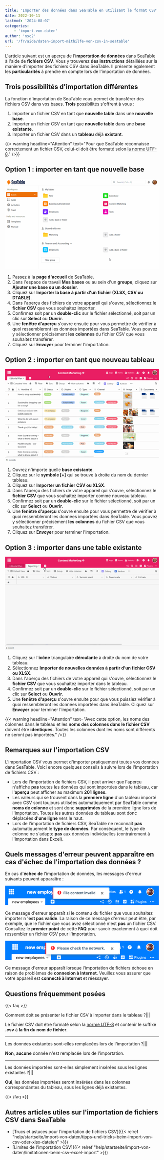 ```yaml
---
title: 'Importer des données dans SeaTable en utilisant le format CSV'
date: 2022-10-11
lastmod: '2024-08-07'
categories:
    - 'import-von-daten'
author: 'nsc2'
url: '/fr/aide/daten-import-mithilfe-von-csv-in-seatable'
---
```


L'article suivant est un aperçu de l'**importation de données** dans SeaTable à l'aide de **fichiers CSV**. Vous y trouverez **des instructions** détaillées sur la manière d'importer des fichiers CSV dans SeaTable. Il présente également les **particularités** à prendre en compte lors de l'importation de données.

## Trois possibilités d'importation différentes

La fonction d'importation de SeaTable vous permet de transférer des fichiers CSV dans vos bases. **Trois** possibilités s'offrent à vous :

1. Importer un fichier CSV en tant que **nouvelle table** dans une **nouvelle base**.
2. Importer un fichier CSV en tant que **nouvelle table** dans une **base existante**.
3. Importer un fichier CSV dans un **tableau** déjà **existant**.

{{< warning  headline="Attention"  text="Pour que SeaTable reconnaisse correctement un fichier CSV, celui-ci doit être formaté selon [la norme UTF-8](https://de.wikipedia.org/wiki/UTF-8)." />}}

## Option 1 : importer en tant que nouvelle base

![Importation d'un fichier CSV en tant que nouvelle base](images/Import-einer-CSV-Datei-als-neue-Base.gif)

1. Passez à la **page d'accueil** de SeaTable.
2. Dans l'espace de travail **Mes bases** ou au sein d'un **groupe**, cliquez sur **Ajouter une base ou un dossier**.
3. Cliquez sur **Importer la base à partir d'un fichier (XLSX, CSV ou DTABLE)**.
4. Dans l'aperçu des fichiers de votre appareil qui s'ouvre, sélectionnez le **fichier CSV** que vous souhaitez importer.
5. Confirmez soit par un **double-clic** sur le fichier sélectionné, soit par un clic sur **Select** ou **Ouvrir**.
6. Une **fenêtre d'aperçu** s'ouvre ensuite pour vous permettre de vérifier à quoi ressembleront les données importées dans SeaTable. Vous pouvez y sélectionner précisément **les colonnes** du fichier CSV que vous souhaitez transférer.
7. Cliquez sur **Envoyer** pour terminer l'importation.

## Option 2 : importer en tant que nouveau tableau

![Importation d'un fichier CSV en tant que nouveau tableau](images/Import-einer-CSV-Datei-als-neue-Tabelle.gif)

1. Ouvrez n'importe quelle **base existante**.
2. Cliquez sur le **symbole \[+\]** qui se trouve à droite du nom du dernier tableau.
3. Cliquez sur **Importer un fichier CSV ou XLSX**.
4. Dans l'aperçu des fichiers de votre appareil qui s'ouvre, sélectionnez le **fichier CSV** que vous souhaitez importer comme nouveau tableau.
5. Confirmez soit par un **double-clic** sur le fichier sélectionné, soit par un clic sur **Select** ou **Ouvrir**.
6. Une **fenêtre d'aperçu** s'ouvre ensuite pour vous permettre de vérifier à quoi ressembleront les données importées dans SeaTable. Vous pouvez y sélectionner précisément **les colonnes** du fichier CSV que vous souhaitez transférer.
7. Cliquez sur **Envoyer** pour terminer l'importation.

## Option 3 : importer dans une table existante

![Importer un fichier CSV dans une table existante](images/Import-einer-CSV-Datei-in-eine-bestehende-Tabelle.gif)

1. Cliquez sur l'**icône** triangulaire **déroulante** à droite du nom de votre tableau.
2. Sélectionnez **Importer de nouvelles données à partir d'un fichier CSV ou XLSX**.
3. Dans l'aperçu des fichiers de votre appareil qui s'ouvre, sélectionnez le **fichier CSV** que vous souhaitez importer dans le tableau.
4. Confirmez soit par un **double-clic** sur le fichier sélectionné, soit par un clic sur **Select** ou **Ouvrir**.
5. Une **fenêtre d'aperçu** s'ouvre ensuite pour que vous puissiez vérifier à quoi ressembleront les données importées dans SeaTable. Cliquez sur **Envoyer** pour terminer l'importation.

{{< warning  headline="Attention"  text="Avec cette option, les noms des colonnes dans le tableau et les **noms des colonnes dans le fichier CSV** doivent être **identiques**. Toutes les colonnes dont les noms sont différents ne seront pas importées." />}}

## Remarques sur l'importation CSV

L'importation CSV vous permet d'importer pratiquement toutes vos données dans SeaTable. Voici encore quelques conseils à suivre lors de l'importation de fichiers CSV :

- Lors de l'importation de fichiers CSV, il peut arriver que l'aperçu n'affiche **pas** toutes les données qui sont importées dans le tableau, car l'**aperçu** peut afficher au maximum **201 lignes**.
- Les valeurs qui se trouvent dans la **première ligne** d'un tableau importé avec CSV sont toujours utilisées automatiquement par SeaTable comme **noms de colonne** et sont donc **supprimées** de la première ligne lors de l'importation. Toutes les autres données du tableau sont donc déplacées **d'une ligne** vers le haut.
- Lors de l'importation de fichiers CSV, SeaTable ne reconnaît **pas** automatiquement le **type de données**. Par conséquent, le type de colonne ne s'adapte **pas** aux données individuelles (contrairement à l'importation dans Excel).

## Quels messages d'erreur peuvent apparaître en cas d'échec de l'importation des données ?

En cas d'**échec de** l'importation de données, les messages d'erreur suivants peuvent apparaître :

![Contenu de fichier invalide](images/Bildschirmfoto-2022-10-28-um-11.39.36.png)

Ce message d'erreur apparaît si le contenu du fichier que vous souhaitez importer n **'est pas valide**. La raison de ce message d'erreur peut être, par exemple, que le fichier que vous avez sélectionné n'est **pas** un fichier CSV. Consultez le **premier point** de cette **FAQ** pour savoir exactement à quoi doit ressembler un fichier CSV pour l'importation.

![check network](images/Bildschirmfoto-2022-10-28-um-11.44.06.png)

Ce message d'erreur apparaît lorsque l'importation de fichiers échoue en raison de problèmes de **connexion à Internet**. Veuillez vous assurer que votre appareil est **connecté à Internet** et réessayer.

## Questions fréquemment posées

{{< faq >}}

Comment doit se présenter le fichier CSV à importer dans le tableau ?|||

Le fichier CSV doit être formaté selon la [norme UTF-8](https://de.wikipedia.org/wiki/UTF-8) et contenir le suffixe **.csv** à **la fin du nom de fichier**.

---

Les données existantes sont-elles remplacées lors de l'importation ?|||

**Non**, **aucune** donnée n'est remplacée lors de l'importation.

---

Les données importées sont-elles simplement insérées sous les lignes existantes ?|||

**Oui**, les données importées seront insérées dans les colonnes correspondantes du tableau, sous les lignes déjà existantes.

{{< /faq >}}

## Autres articles utiles sur l'importation de fichiers CSV dans SeaTable

- [Trucs et astuces pour l'importation de fichiers CSV]({{< relref "help/startseite/import-von-daten/tipps-und-tricks-beim-import-von-csv-oder-xlsx-dateien" >}})
- [Limites de l'importation CSV]({{< relref "help/startseite/import-von-daten/limitationen-beim-csv-excel-import" >}})
